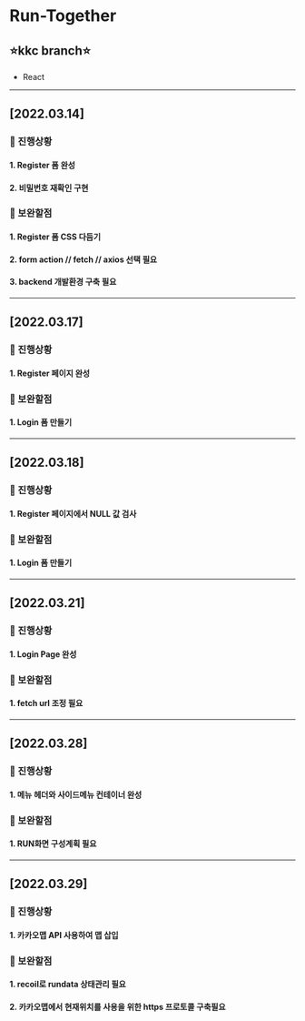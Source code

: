 # Run-Together
## ⭐️kkc branch⭐️
- React
***
## [2022.03.14]

### 🔵 진행상황
#### 1. Register 폼 완성
#### 2. 비밀번호 재확인 구현
### 🔴 보완할점
#### 1. Register 폼 CSS 다듬기
#### 2. form action // fetch // axios 선택 필요
#### 3. backend 개발환경 구축 필요

***
## [2022.03.17]

### 🔵 진행상황
#### 1. Register 페이지 완성
### 🔴 보완할점
#### 1. Login 폼 만들기
***
## [2022.03.18]

### 🔵 진행상황
#### 1. Register 페이지에서 NULL 값 검사
### 🔴 보완할점
#### 1. Login 폼 만들기

***
## [2022.03.21]

### 🔵 진행상황
#### 1. Login Page 완성
### 🔴 보완할점
#### 1. fetch url 조정 필요

***
## [2022.03.28]

### 🔵 진행상황
#### 1. 메뉴 헤더와 사이드메뉴 컨테이너 완성
### 🔴 보완할점
#### 1. RUN화면 구성계획 필요
***
## [2022.03.29]

### 🔵 진행상황
#### 1. 카카오맵 API 사용하여 맵 삽입
### 🔴 보완할점
#### 1. recoil로 rundata 상태관리 필요
#### 2. 카카오맵에서 현재위치를 사용을 위한 https 프로토콜 구축필요
